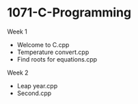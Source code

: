 # 1071-C-Programming

Week 1
* Welcome to C.cpp
* Temperature convert.cpp
* Find roots for equations.cpp

Week 2
* Leap year.cpp
* Second.cpp
